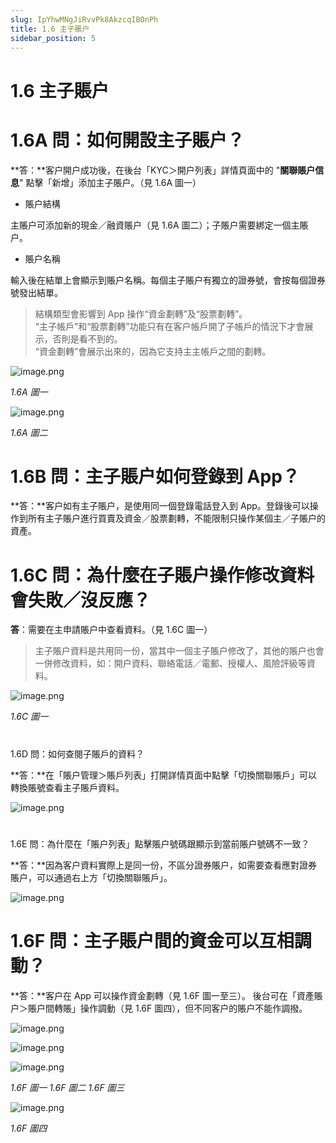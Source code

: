 ```yaml
---
slug: IpYhwMNgJiRvvPk8AkzcqIBOnPh
title: 1.6 主子賬户
sidebar_position: 5
---
```



# 1.6 主子賬户


# 1.6A 問：如何開設主子賬户？


**答：**客户開户成功後，在後台「KYC＞開户列表」詳情頁面中的 "**關聯賬户信息**" 點擊「新增」添加主子賬户。（見 1.6A 圖一）

- 賬户結構

主賬户可添加新的現金／融資賬户（見 1.6A 圖二）；子賬户需要綁定一個主賬户。

- 賬户名稱

輸入後在結單上會顯示到賬户名稱。每個主子賬户有獨立的證券號，會按每個證券號發出結單。

> 結構類型會影響到 App 操作“資金劃轉”及“股票劃轉”。  
> “主子帳戶”和“股票劃轉”功能只有在客户帳戶開了子帳戶的情況下才會展示，否則是看不到的。  
> “資金劃轉”會展示出來的，因為它支持主主帳戶之間的劃轉。

![image.png](/assets/0b1af623887a7cf37a4fd6afd4d36eb9.png)


_1.6A 圖一_


![image.png](/assets/9cbccd9fb53c77941f61d13768681fe8.png)


_1.6A 圖二_


# 1.6B 問：主子賬户如何登錄到 App？


**答：**客户如有主子賬户，是使用同一個登錄電話登入到 App。登錄後可以操作到所有主子賬户進行買賣及資金／股票劃轉，不能限制只操作某個主／子賬户的資產。


# 1.6C 問：為什麼在子賬户操作修改資料會失敗／沒反應？


**答**：需要在主申請賬户中查看資料。（見 1.6C 圖一）

> 主子賬户資料是共用同一份，當其中一個主子賬户修改了，其他的賬户也會一併修改資料，如：開户資料、聯絡電話／電郵、授權人、風險評級等資料。

![image.png](/assets/1e917c265b2f0b841c911913ea38aa39.png)


_1.6C 圖一_


# 
1.6D 問：如何查閱子賬戶的資料？


**答：**在「賬户管理＞賬戶列表」打開詳情頁面中點擊「切換關聯賬戶」可以轉換賬號查看主子賬戶資料。


![image.png](/assets/d8e0b4794e7ed5c01838a45b4b2f93b3.png)


# 
1.6E 問：為什麼在「賬户列表」點擊賬户號碼跟顯示到當前賬户號碼不一致？


**答：**因為客户資料實際上是同一份，不區分證券賬户，如需要查看應對證券賬户，可以通過右上方「切換關聯賬戶」。


![image.png](/assets/7ccb20080052cde9781696a14bc77ca7.png)


# 1.6F 問：主子賬户間的資金可以互相調動？


**答：**客户在 App 可以操作資金劃轉（見 1.6F 圖一至三）。
後台可在「資產賬户＞賬户間轉賬」操作調動（見 1.6F 圖四），但不同客户的賬户不能作調撥。


![image.png](/assets/c337c62fc028852cc8ea570bd1f44250.png)


![image.png](/assets/0bf253a05994cffcea03c2779bdcdc2e.png)


![image.png](/assets/b6bb895c42b4d4fb7e6b508d477b8d5c.png)


 _1.6F 圖一                                1.6F 圖二                               1.6F 圖三_


![image.png](/assets/07e11a59e7ed85ccdeb8f15a4a78df55.png)


_1.6F 圖四_

